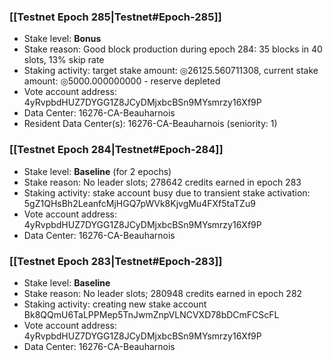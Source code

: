 ### [[Testnet Epoch 285|Testnet#Epoch-285]]
* Stake level: **Bonus**
* Stake reason: Good block production during epoch 284: 35 blocks in 40 slots, 13% skip rate
* Staking activity: target stake amount: ◎26125.560711308, current stake amount: ◎5000.000000000 - reserve depleted
* Vote account address: 4yRvpbdHUZ7DYGG1Z8JCyDMjxbcBSn9MYsmrzy16Xf9P
* Data Center: 16276-CA-Beauharnois
* Resident Data Center(s): 16276-CA-Beauharnois (seniority: 1)
### [[Testnet Epoch 284|Testnet#Epoch-284]]
* Stake level: **Baseline** (for 2 epochs)
* Stake reason: No leader slots; 278642 credits earned in epoch 283
* Staking activity: stake account busy due to transient stake activation: 5gZ1QHsBh2LeanfcMjHGQ7pWVk8KjvgMu4FXf5taTZu9
* Vote account address: 4yRvpbdHUZ7DYGG1Z8JCyDMjxbcBSn9MYsmrzy16Xf9P
* Data Center: 16276-CA-Beauharnois
### [[Testnet Epoch 283|Testnet#Epoch-283]]
* Stake level: **Baseline**
* Stake reason: No leader slots; 280948 credits earned in epoch 282
* Staking activity: creating new stake account Bk8QQmU6TaLPPMep5TnJwmZnpVLNCVXD78bDCmFCScFL
* Vote account address: 4yRvpbdHUZ7DYGG1Z8JCyDMjxbcBSn9MYsmrzy16Xf9P
* Data Center: 16276-CA-Beauharnois